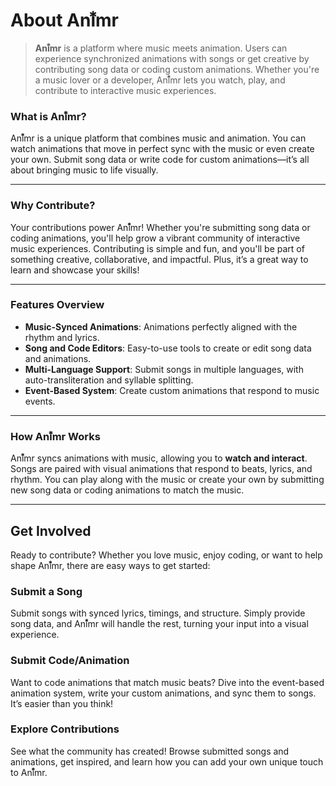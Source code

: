 # About Anı⃰mr

> **Anı⃰mr** is a platform where music meets animation. Users can experience synchronized animations with songs or get creative by contributing song data or coding custom animations. Whether you're a music lover or a developer, Anı⃰mr lets you watch, play, and contribute to interactive music experiences.

### What is Anı⃰mr?

Anı⃰mr is a unique platform that combines music and animation. You can watch animations that move in perfect sync with the music or even create your own. Submit song data or write code for custom animations—it’s all about bringing music to life visually.

---

### Why Contribute?

Your contributions power Anı⃰mr! Whether you're submitting song data or coding animations, you'll help grow a vibrant community of interactive music experiences. Contributing is simple and fun, and you'll be part of something creative, collaborative, and impactful. Plus, it’s a great way to learn and showcase your skills!

---

### Features Overview

- **Music-Synced Animations**: Animations perfectly aligned with the rhythm and lyrics.
- **Song and Code Editors**: Easy-to-use tools to create or edit song data and animations.
- **Multi-Language Support**: Submit songs in multiple languages, with auto-transliteration and syllable splitting.
- **Event-Based System**: Create custom animations that respond to music events.

---

### How Anı⃰mr Works

Anı⃰mr syncs animations with music, allowing you to **watch and interact**. Songs are paired with visual animations that respond to beats, lyrics, and rhythm. You can play along with the music or create your own by submitting new song data or coding animations to match the music.

---

## Get Involved

Ready to contribute? Whether you love music, enjoy coding, or want to help shape Anı⃰mr, there are easy ways to get started:

### Submit a Song

Submit songs with synced lyrics, timings, and structure. Simply provide song data, and Anı⃰mr will handle the rest, turning your input into a visual experience.

### Submit Code/Animation

Want to code animations that match music beats? Dive into the event-based animation system, write your custom animations, and sync them to songs. It’s easier than you think!

### Explore Contributions

See what the community has created! Browse submitted songs and animations, get inspired, and learn how you can add your own unique touch to Anı⃰mr.
